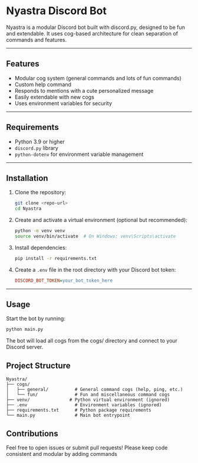 # Nyastra Discord Bot

Nyastra is a modular Discord bot built with discord.py, designed to be fun and extendable. It uses cog-based architecture for clean separation of commands and features.

---
## Features
- Modular cog system (general commands and lots of fun commands)
- Custom help command
- Responds to mentions with a cute personalized message
- Easily extendable with new cogs
- Uses environment variables for security

---
## Requirements
- Python 3.9 or higher
- `discord.py` library
- `python-dotenv` for environment variable management

---
## Installation
1.  Clone the repository:
    ```bash
    git clone <repo-url>
    cd Nyastra
    ```
2.  Create and activate a virtual environment (optional but recommended):
    ```bash
    python -m venv venv
    source venv/bin/activate  # On Windows: venv\Scripts\activate
    ```
3.  Install dependencies:
    ```bash
    pip install -r requirements.txt
    ```
4.  Create a `.env` file in the root directory with your Discord bot token:
    ```ini
    DISCORD_BOT_TOKEN=your_bot_token_here
    ```

---

## Usage
Start the bot by running:
```bash
python main.py
```
The bot will load all cogs from the cogs/ directory and connect to your Discord server.

## Project Structure
```
Nyastra/
├── cogs/
│   ├── general/          # General command cogs (help, ping, etc.)
│   └── fun/              # Fun and miscellaneous command cogs
├── venv/               # Python virtual environment (ignored)
├── .env                  # Environment variables (ignored)
├── requirements.txt      # Python package requirements
└── main.py               # Main bot entrypoint
```

## Contributions
Feel free to open issues or submit pull requests! Please keep code consistent and modular by adding commands
